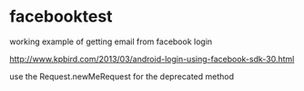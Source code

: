 facebooktest
============

working example of getting email from facebook login

http://www.kpbird.com/2013/03/android-login-using-facebook-sdk-30.html

use the Request.newMeRequest for the deprecated method
